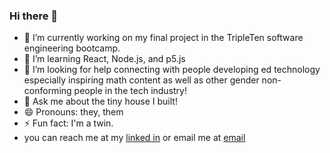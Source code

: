### Hi there 👋



- 🔭 I’m currently working on my final project in the TripleTen software engineering bootcamp. 
- 🌱 I’m learning React, Node.js, and p5.js
- 🤔 I’m looking for help connecting with people developing ed technology especially inspiring math content as well as other gender non-conforming people in the tech industry! 
- 💬 Ask me about the tiny house I built!
- 😄 Pronouns: they, them
- ⚡ Fun fact: I'm a twin.
- you can reach me at my [linked in](www.linkedin.com/in/annaeckman) or email me at [email](mailto:annaeckman@icloud.com)


